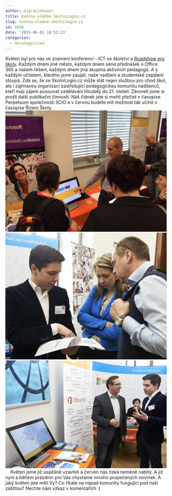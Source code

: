 ```yaml
---
author: migrationuser
title: Květnu vládne SkolniLogin.cz
slug: kvetnu-vladne-skolnilogin-cz
id: 1056
date: '2015-06-01 10:53:23'
categories:
  - Uncategorized
---
```


Květen byl pro nás ve znamení konferencí - ICT ve školství a [Roadshow pro školy](http://www.roadshowproskoly.cz/). Každým dnem jiné město, každým dnem série přednášek o Office 365 a našem řešení, každým dnem jiná skupina aktivních pedagogů. A s každým učitelem, kterého jsme zaujali, naše nadšení a studentské zapálení stoupá. Zdá se, že se SkolniLogin.cz může stát nejen službou pro chod škol, ale i zajímavou organizací zastřešující pedagogickou komunitu nadšenců, kteří mají zájem posouvat vzdělávání hlouběji do 21\. století. Zároveň jsme si prošli další publikační činností. Náš článek jste si mohli přečíst v časopise Perpetuum společnosti SCIO a v červnu budete mít možnost tak učinit v časopise Řízení Školy. [![IMG_0045.JPG](/uploads/2015/06/IMG_0045-1024x768.jpg)](/uploads/2015/06/IMG_0045.jpg) [![_DSC6430](/uploads/2015/05/DSC6430-1024x803.jpg)](/uploads/2015/05/DSC6430.jpg) [![IMG_0044.JPG](/uploads/2015/06/IMG_0044-1024x683.jpg)](/uploads/2015/06/IMG_0044.jpg)     Květen jsme již úspěšně uzavřeli a červen nás čeká neméně nabitý. A již nyní a během prázdnin pro Vás chystáme mnoho propečených novinek. A jaký květen jste měli Vy? Co říkate na nápad komunity fungující pod naší záštitou? Nechte nám vzkaz v komentářích :)